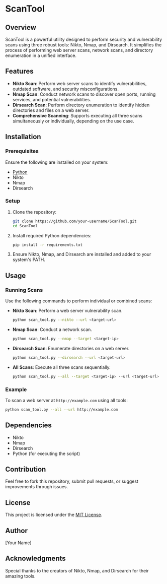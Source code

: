 
# ScanTool

## Overview
ScanTool is a powerful utility designed to perform security and vulnerability scans using three robust tools: Nikto, Nmap, and Dirsearch. It simplifies the process of performing web server scans, network scans, and directory enumeration in a unified interface.

## Features
- **Nikto Scan**: Perform web server scans to identify vulnerabilities, outdated software, and security misconfigurations.
- **Nmap Scan**: Conduct network scans to discover open ports, running services, and potential vulnerabilities.
- **Dirsearch Scan**: Perform directory enumeration to identify hidden directories and files on a web server.
- **Comprehensive Scanning**: Supports executing all three scans simultaneously or individually, depending on the use case.

## Installation

### Prerequisites
Ensure the following are installed on your system:
- [Python](https://www.python.org/)
- Nikto
- Nmap
- Dirsearch

### Setup
1. Clone the repository:
   ```bash
   git clone https://github.com/your-username/ScanTool.git
   cd ScanTool
   ```
2. Install required Python dependencies:
   ```bash
   pip install -r requirements.txt
   ```
3. Ensure Nikto, Nmap, and Dirsearch are installed and added to your system's PATH.

## Usage

### Running Scans
Use the following commands to perform individual or combined scans:

- **Nikto Scan**:
  Perform a web server vulnerability scan.
  ```bash
  python scan_tool.py --nikto --url <target-url>
  ```

- **Nmap Scan**:
  Conduct a network scan.
  ```bash
  python scan_tool.py --nmap --target <target-ip>
  ```

- **Dirsearch Scan**:
  Enumerate directories on a web server.
  ```bash
  python scan_tool.py --dirsearch --url <target-url>
  ```

- **All Scans**:
  Execute all three scans sequentially.
  ```bash
  python scan_tool.py --all --target <target-ip> --url <target-url>
  ```

### Example
To scan a web server at `http://example.com` using all tools:
```bash
python scan_tool.py --all --url http://example.com
```

## Dependencies
- Nikto
- Nmap
- Dirsearch
- Python (for executing the script)

## Contribution
Feel free to fork this repository, submit pull requests, or suggest improvements through issues.

## License
This project is licensed under the [MIT License](LICENSE).

## Author
[Your Name]

## Acknowledgments
Special thanks to the creators of Nikto, Nmap, and Dirsearch for their amazing tools.
```

